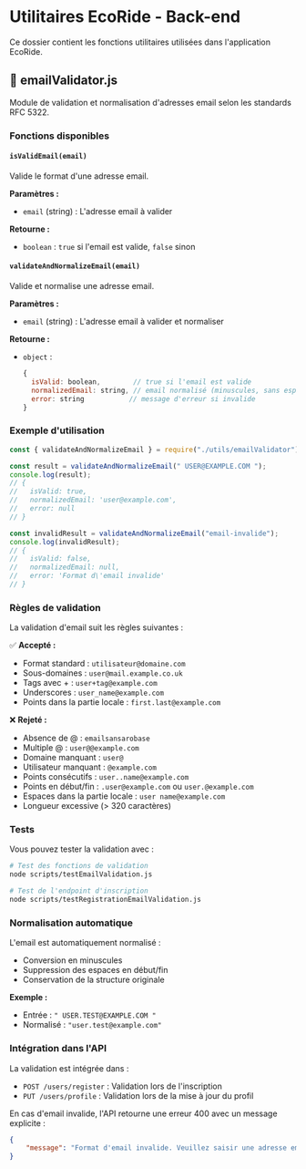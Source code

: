 # Utilitaires EcoRide - Back-end

Ce dossier contient les fonctions utilitaires utilisées dans l'application EcoRide.

## 📧 emailValidator.js

Module de validation et normalisation d'adresses email selon les standards RFC 5322.

### Fonctions disponibles

#### `isValidEmail(email)`

Valide le format d'une adresse email.

**Paramètres :**

-   `email` (string) : L'adresse email à valider

**Retourne :**

-   `boolean` : `true` si l'email est valide, `false` sinon

#### `validateAndNormalizeEmail(email)`

Valide et normalise une adresse email.

**Paramètres :**

-   `email` (string) : L'adresse email à valider et normaliser

**Retourne :**

-   `object` :
    ```js
    {
      isValid: boolean,        // true si l'email est valide
      normalizedEmail: string, // email normalisé (minuscules, sans espaces)
      error: string           // message d'erreur si invalide
    }
    ```

### Exemple d'utilisation

```javascript
const { validateAndNormalizeEmail } = require("./utils/emailValidator");

const result = validateAndNormalizeEmail(" USER@EXAMPLE.COM ");
console.log(result);
// {
//   isValid: true,
//   normalizedEmail: 'user@example.com',
//   error: null
// }

const invalidResult = validateAndNormalizeEmail("email-invalide");
console.log(invalidResult);
// {
//   isValid: false,
//   normalizedEmail: null,
//   error: 'Format d\'email invalide'
// }
```

### Règles de validation

La validation d'email suit les règles suivantes :

✅ **Accepté :**

-   Format standard : `utilisateur@domaine.com`
-   Sous-domaines : `user@mail.example.co.uk`
-   Tags avec + : `user+tag@example.com`
-   Underscores : `user_name@example.com`
-   Points dans la partie locale : `first.last@example.com`

❌ **Rejeté :**

-   Absence de @ : `emailsansarobase`
-   Multiple @ : `user@@example.com`
-   Domaine manquant : `user@`
-   Utilisateur manquant : `@example.com`
-   Points consécutifs : `user..name@example.com`
-   Points en début/fin : `.user@example.com` ou `user.@example.com`
-   Espaces dans la partie locale : `user name@example.com`
-   Longueur excessive (> 320 caractères)

### Tests

Vous pouvez tester la validation avec :

```bash
# Test des fonctions de validation
node scripts/testEmailValidation.js

# Test de l'endpoint d'inscription
node scripts/testRegistrationEmailValidation.js
```

### Normalisation automatique

L'email est automatiquement normalisé :

-   Conversion en minuscules
-   Suppression des espaces en début/fin
-   Conservation de la structure originale

**Exemple :**

-   Entrée : `" USER.TEST@EXAMPLE.COM "`
-   Normalisé : `"user.test@example.com"`

### Intégration dans l'API

La validation est intégrée dans :

-   `POST /users/register` : Validation lors de l'inscription
-   `PUT /users/profile` : Validation lors de la mise à jour du profil

En cas d'email invalide, l'API retourne une erreur 400 avec un message explicite :

```json
{
    "message": "Format d'email invalide. Veuillez saisir une adresse email valide (ex: utilisateur@exemple.com)."
}
```
